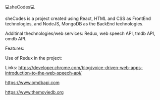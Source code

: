 💻sheCodes💻

sheCodes is a project created using React, HTML and CSS as FrontEnd technologies, and NodeJS, MongoDB as the BackEnd technologies.

Additinal thechnologies/web services: Redux, web speech API, tmdb API, omdb API.

Features:

Use of Redux in the project:

Links:
https://developer.chrome.com/blog/voice-driven-web-apps-introduction-to-the-web-speech-api/

https://www.omdbapi.com

https://www.themoviedb.org

